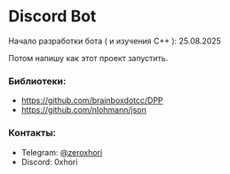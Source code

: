 # Discord Bot
Начало разработки бота ( и изучения C++ ): 25.08.2025

Потом напишу как этот проект запустить.

### Библиотеки:
- https://github.com/brainboxdotcc/DPP
- https://github.com/nlohmann/json


### Контакты:
- Telegram: [@zeroxhori](https://t.me/zeroxhori)
- Discord: 0xhori